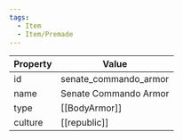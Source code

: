 ```yaml
---
tags:
  - Item
  - Item/Premade
---
```


| Property | Value                 |
| -------- | --------------------- |
| id       | senate_commando_armor |
| name     | Senate Commando Armor |
| type     | [[BodyArmor]]         |
| culture  | [[republic]] |


